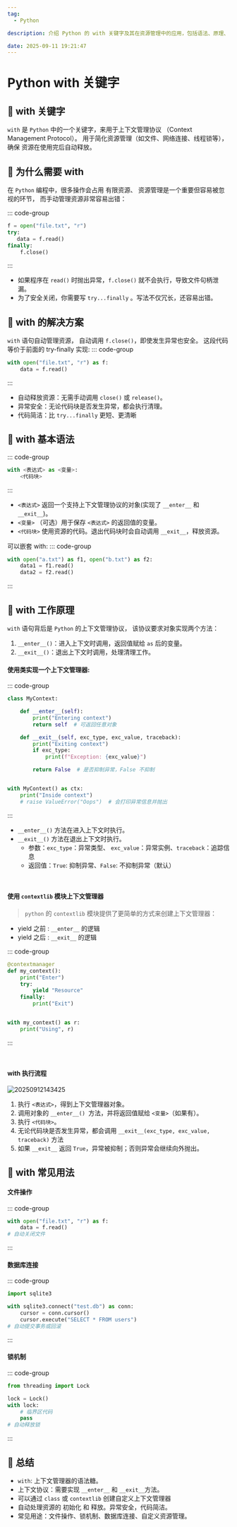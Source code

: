 ```yaml
---
tag:
  - Python

description: 介绍 Python 的 with 关键字及其在资源管理中的应用，包括语法、原理、自定义上下文管理器和常见用法，帮助理解如何安全高效地管理文件、数据库连接和锁等资源。

date: 2025-09-11 19:21:47
---
```


# Python with 关键字

## 🐡 with 关键字

`with` 是 `Python` 中的一个关键字，来用于上下文管理协议
（Context Management Protocol）。
用于简化资源管理（如文件、网络连接、线程锁等），
确保 资源在使用完后自动释放。

## 🐡 为什么需要 with

在 `Python` 编程中，很多操作会占用 有限资源、
资源管理是一个重要但容易被忽视的环节，
而手动管理资源非常容易出错：

::: code-group

```python [] {}
f = open("file.txt", "r")
try:
   data = f.read()
finally:
    f.close()
```

:::

- 如果程序在 `read()` 时抛出异常，`f.close()` 就不会执行，导致文件句柄泄漏。
- 为了安全关闭，你需要写 `try...finally` 。写法不仅冗长，还容易出错。

## 🐡 with 的解决方案

`with` 语句自动管理资源，
自动调用 `f.close()`，即使发生异常也安全。
这段代码等价于前面的 try-finally 实现:
::: code-group

```python [] {}
with open("file.txt", "r") as f:
    data = f.read()

```

:::

- 自动释放资源：无需手动调用 `close()` 或 `release()`。
- 异常安全：无论代码块是否发生异常，都会执行清理。
- 代码简洁：比 `try...finally` 更短、更清晰

## 🐡 with 基本语法

::: code-group

```python [] {}
with <表达式> as <变量>:
    <代码块>
```

:::

- `<表达式>` 返回一个支持上下文管理协议的对象(实现了 `__enter__` 和 `__exit__`)。
- `<变量>` （可选）用于保存 `<表达式>` 的返回值的变量。
- `<代码块>` 使用资源的代码。退出代码块时会自动调用 `__exit__`，释放资源。

可以嵌套 with:
::: code-group

```python [] {}
with open("a.txt") as f1, open("b.txt") as f2:
    data1 = f1.read()
    data2 = f2.read()

```

:::

## 🐡 with 工作原理

`with` 语句背后是 `Python` 的上下文管理协议，
该协议要求对象实现两个方法：

1. `__enter__()`：进入上下文时调用，返回值赋给 `as` 后的变量。
2. `__exit__()`：退出上下文时调用，处理清理工作。

#### 使用类实现一个上下文管理器:

::: code-group

```python [] {}
class MyContext:

    def __enter__(self):
        print("Entering context")
        return self  # 可返回任意对象

    def __exit__(self, exc_type, exc_value, traceback):
        print("Exiting context")
        if exc_type:
            print(f"Exception: {exc_value}")

        return False  # 是否抑制异常，False 不抑制


with MyContext() as ctx:
    print("Inside context")
    # raise ValueError("Oops")  # 会打印异常信息并抛出

```

:::

- `__enter__()` 方法在进入上下文时执行。
- `__exit__()` 方法在退出上下文时执行。
  - 参数：`exc_type`：异常类型、 `exc_value`：异常实例、`traceback`：追踪信息
  - 返回值：`True`: 抑制异常、`False`: 不抑制异常（默认）

<br />

#### 使用 `contextlib` 模块上下文管理器

> `python` 的 `contextlib` 模块提供了更简单的方式来创建上下文管理器：

- yield 之前 : `__enter__` 的逻辑
- yield 之后 : `__exit__` 的逻辑

::: code-group

```python [] {}
@contextmanager
def my_context():
    print("Enter")
    try:
        yield "Resource"
    finally:
        print("Exit")


with my_context() as r:
    print("Using", r)

```

:::

<br />

#### with 执行流程

![20250912143425](http://images.qiuyouyou.cn/notes/20250912143425.png)

1. 执行 `<表达式>`，得到上下文管理器对象。
2. 调用对象的 `__enter__() `方法，并将返回值赋给 `<变量>`（如果有）。
3. 执行 `<代码块>`。
4. 无论代码块是否发生异常，都会调用 `__exit__(exc_type, exc_value, traceback)` 方法
5. 如果 `__exit__` 返回 `True`，异常被抑制；否则异常会继续向外抛出。

## 🐡 with 常见用法

#### 文件操作

::: code-group

```python [] {}
with open("file.txt", "r") as f:
    data = f.read()
# 自动关闭文件
```

:::

#### 数据库连接

::: code-group

```python [] {}
import sqlite3

with sqlite3.connect("test.db") as conn:
    cursor = conn.cursor()
    cursor.execute("SELECT * FROM users")
# 自动提交事务或回滚

```

:::

#### 锁机制

::: code-group

```python [] {}
from threading import Lock

lock = Lock()
with lock:
    # 临界区代码
    pass
# 自动释放锁

```

:::

## 🐡 总结

- `with`: 上下文管理器的语法糖。
- 上下文协议：需要实现 `__enter__` 和 `__exit__`方法。
- 可以通过 `class` 或 `contextlib` 创建自定义上下文管理器
- 自动处理资源的 初始化 和 释放。异常安全，代码简洁。
- 常见用途：文件操作、锁机制、数据库连接、自定义资源管理。
